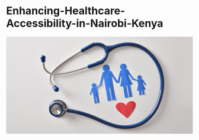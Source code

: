 # Enhancing-Healthcare-Accessibility-in-Nairobi-Kenya
![photo](https://github.com/mbuvenzuve/Enhancing-Healthcare-Accessibility-in-Nairobi-Kenya/blob/main/be-an-engaged-health-care-consumer.jpg)
